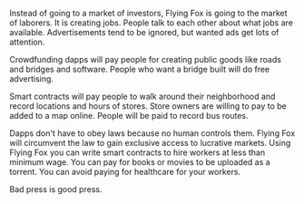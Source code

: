 Instead of going to a market of investors, Flying Fox is going to the market of laborers. It is creating jobs. People talk to each other about what jobs are available. Advertisements tend to be ignored, but wanted ads get lots of attention. 

Crowdfunding dapps will pay people for creating public goods like roads and bridges and software. People who want a bridge built will do free advertising.

Smart contracts will pay people to walk around their neighborhood and record locations and hours of stores. Store owners are willing to pay to be added to a map online.
People will be paid to record bus routes.

Dapps don't have to obey laws because no human controls them. Flying Fox will circumvent the law to gain exclusive access to lucrative markets.
Using Flying Fox you can write smart contracts to hire workers at less than minimum wage.
You can pay for books or movies to be uploaded as a torrent.
You can avoid paying for healthcare for your workers.

Bad press is good press. 